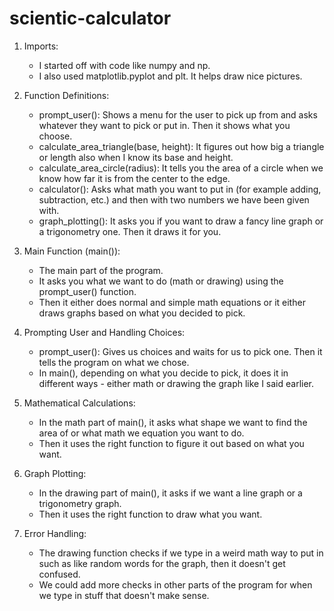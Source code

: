 # scientic-calculator


1. Imports:
    - I started off with code like numpy and np. 
    - I also used matplotlib.pyplot and plt. It helps draw nice pictures.

2. Function Definitions:
    - prompt_user(): Shows a menu for the user to pick up from and asks whatever they want to pick or put in. Then it shows what you choose.
    - calculate_area_triangle(base, height): It figures out how big a triangle or length also when I know its base and height.
     - calculate_area_circle(radius): It tells you the area of a circle when we know how far it is from the center to the edge.
    - calculator(): Asks what math you want to put in (for example adding, subtraction, etc.) and then with two numbers we have been given with.
    - graph_plotting(): It asks you if you want to draw a fancy line graph or a trigonometry one. Then it draws it for you.


3. Main Function (main()):
    - The main part of the program.
    - It asks you what we want to do (math or drawing) using the prompt_user() function.
    - Then it either does normal and simple math equations or it either draws graphs based on what you decided to pick.


4. Prompting User and Handling Choices:
    - prompt_user(): Gives us choices and waits for us to pick one. Then it tells the program on what we chose.
    - In main(), depending on what you decide to pick, it does it in different ways - either math or drawing the graph like I said earlier.


5. Mathematical Calculations:
    - In the math part of main(), it asks what shape we want to find the area of or what math we equation you want to do.
    - Then it uses the right function to figure it out based on what you want.


6. Graph Plotting:
    - In the drawing part of main(), it asks if we want a line graph or a trigonometry graph.
    - Then it uses the right function to draw what you want.

7. Error Handling:
    - The drawing function checks if we type in a weird math way to put in such as like random words for the graph, then it doesn't get confused.
    - We could add more checks in other parts of the program for when we type in stuff that doesn't make sense.

